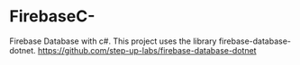 # FirebaseC-
Firebase Database with c#. This project uses the library firebase-database-dotnet. https://github.com/step-up-labs/firebase-database-dotnet
